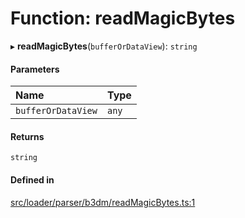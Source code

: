 # Function: readMagicBytes

▸ **readMagicBytes**(`bufferOrDataView`): `string`

#### Parameters

| Name | Type |
| :------ | :------ |
| `bufferOrDataView` | `any` |

#### Returns

`string`

#### Defined in

[src/loader/parser/b3dm/readMagicBytes.ts:1](https://github.com/Orillusion/orillusion/blob/main/src/loader/parser/b3dm/readMagicBytes.ts#L1)
